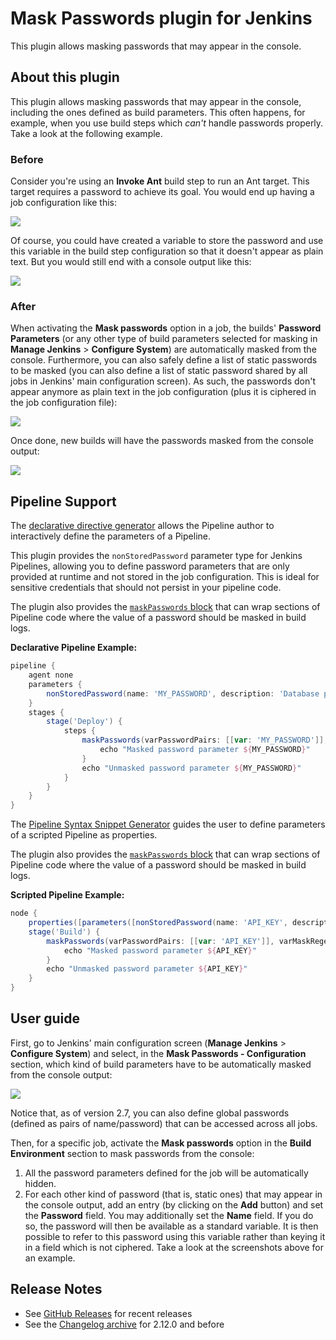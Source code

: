 # Mask Passwords plugin for Jenkins

This plugin allows masking passwords that may appear in the console.

## About this plugin

This plugin allows masking passwords that may appear in the console,
including the ones defined as build parameters.
This often happens, for example, when you use build steps which *can't* handle passwords properly.
Take a look at the following example.

### Before

Consider you're using an **Invoke Ant** build step to run an Ant target.
This target requires a password to achieve its goal.
You would end up having a job configuration like this:

![](docs/images/config-before.png)

Of course, you could have created a variable to store the password and use this variable in the build step configuration so that it doesn't appear as plain text.
But you would still end with a console output like this:

![](docs/images/console-before.png)

### After

When activating the **Mask passwords** option in a job, the builds' **Password Parameters**
(or any other type of build parameters selected for masking in **Manage Jenkins** \> **Configure System**) are automatically masked from the console.
Furthermore, you can also safely define a list of static passwords to be masked
(you can also define a list of static password shared by all jobs in Jenkins' main configuration screen).
As such, the passwords don't appear anymore as plain text in the job configuration
(plus it is ciphered in the job configuration file):

![](docs/images/config-after.png)

Once done, new builds will have the passwords masked from the console output:

![](docs/images/console-after.png)

## Pipeline Support

The [declarative directive generator](https://www.jenkins.io/doc/book/pipeline/getting-started/#directive-generator) allows the Pipeline author to interactively define the parameters of a Pipeline.

This plugin provides the `nonStoredPassword` parameter type for Jenkins Pipelines, allowing you to define password parameters that are only provided at runtime and not stored in the job configuration.
This is ideal for sensitive credentials that should not persist in your pipeline code.

The plugin also provides the [`maskPasswords` block](https://www.jenkins.io/doc/pipeline/steps/mask-passwords/) that can wrap sections of Pipeline code where the value of a password should be masked in build logs.

**Declarative Pipeline Example:**
```groovy
pipeline {
    agent none
    parameters {
        nonStoredPassword(name: 'MY_PASSWORD', description: 'Database password')
    }
    stages {
        stage('Deploy') {
            steps {
                maskPasswords(varPasswordPairs: [[var: 'MY_PASSWORD']], varMaskRegexes: []) {
                    echo "Masked password parameter ${MY_PASSWORD}"
                }
                echo "Unmasked password parameter ${MY_PASSWORD}"
            }
        }
    }
}
```

The [Pipeline Syntax Snippet Generator](https://www.jenkins.io/redirect/pipeline-snippet-generator) guides the user to define parameters of a scripted Pipeline as properties.

The plugin also provides the [`maskPasswords` block](https://www.jenkins.io/doc/pipeline/steps/mask-passwords/) that can wrap sections of Pipeline code where the value of a password should be masked in build logs.

**Scripted Pipeline Example:**
```groovy
node {
    properties([parameters([nonStoredPassword(name: 'API_KEY', description: 'API key')])])
    stage('Build') {
        maskPasswords(varPasswordPairs: [[var: 'API_KEY']], varMaskRegexes: []) {
            echo "Masked password parameter ${API_KEY}"
        }
        echo "Unmasked password parameter ${API_KEY}"
    }
}
```

## User guide

First, go to Jenkins' main configuration screen (**Manage Jenkins** \> **Configure System**) and select,
in the **Mask Passwords - Configuration** section, which kind of build parameters have to be automatically masked from the console output:

![](docs/images/global-settings.png)

Notice that, as of version 2.7, you can also define global passwords (defined as pairs of name/password) that can be accessed across all jobs.

Then, for a specific job, activate the **Mask passwords** option in the **Build Environment** section to mask passwords from the console:

1.  All the password parameters defined for the job will be automatically hidden.
2.  For each other kind of password (that is, static ones) that may appear in the console output,
    add an entry (by clicking on the **Add** button) and set the **Password** field.
    You may additionally set the **Name** field.
    If you do so, the password will then be available as a standard variable.
    It is then possible to refer to this password using this variable rather than keying it in a field which is not ciphered.
    Take a look at the screenshots above for an example.

## Release Notes

* See [GitHub Releases](https://github.com/jenkinsci/mask-passwords-plugin/releases) for recent releases
* See the [Changelog archive](./docs/CHANGELOG.old.md) for 2.12.0 and before
